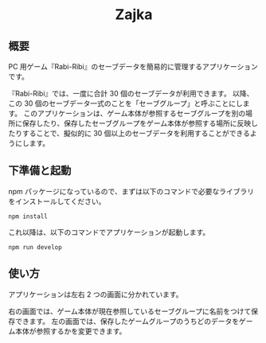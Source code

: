 <div align="center">
<h1>Zajka</h1>
</div>


## 概要
PC 用ゲーム『Rabi-Ribi』のセーブデータを簡易的に管理するアプリケーションです。

『Rabi-Ribi』では、一度に合計 30 個のセーブデータが利用できます。
以降、この 30 個のセーブデータ一式のことを「セーブグループ」と呼ぶことにします。
このアプリケーションは、ゲーム本体が参照するセーブグループを別の場所に保存したり、保存したセーブグループをゲーム本体が参照する場所に反映したりすることで、擬似的に 30 個以上のセーブデータを利用することができるようにします。

## 下準備と起動
npm パッケージになっているので、まずは以下のコマンドで必要なライブラリをインストールしてください。
```
npm install
```
これ以降は、以下のコマンドでアプリケーションが起動します。
```
npm run develop
```

## 使い方
アプリケーションは左右 2 つの画面に分かれています。

右の画面では、ゲーム本体が現在参照しているセーブグループに名前をつけて保存できます。
左の画面では、保存したゲームグループのうちどのデータをゲーム本体が参照するかを変更できます。